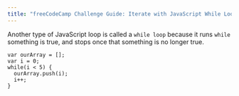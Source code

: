 ```yaml
---
title: "freeCodeCamp Challenge Guide: Iterate with JavaScript While Loops"
---
```


Another type of JavaScript loop is called a `while loop` because it runs `while` something is true, and stops once that something is no longer true.

    var ourArray = [];
    var i = 0;
    while(i < 5) {
      ourArray.push(i);
      i++;
    }
